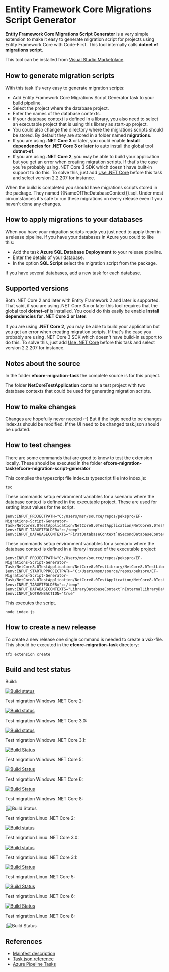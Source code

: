 # Entity Framework Core Migrations Script Generator

**Entity Framework Core Migrations Script Generator** is a very simple extension
to make it easy to generate migration script for projects using Entity Framework
Core with Code-First. This tool internally calls **dotnet ef migrations
script**.

This tool can be installed from [Visual Studio
Marketplace](https://marketplace.visualstudio.com/items?itemName=pekspro.pekspro-efcore-migration-script-generator).

## How to generate migration scripts

With this task it's very easy to generate migration scripts:

* Add Entity Framework Core Migrations Script Generator task to your build
  pipeline.
* Select the project where the database project.
* Enter the names of the database contexts.
* If your database context is defined in a library, you also need to select an
  executable project that is using this library as start-up project.
* You could also change the directory where the migrations scripts should be
  stored. By default they are stored in a folder named **migrations**.
* If you are using **.NET Core 3** or later, you could enable **Install
  dependencies for .NET Core 3 or later** to auto install the global tool
  **dotnet-ef**.
* If you are using **.NET Core 2**, you may be able to build your application
  but you get an error when creating migration scripts. If that's the case
  you're probably using .NET Core 3 SDK which doesn't have built-in support to
  do this. To solve this, just add [Use .NET
  Core](https://docs.microsoft.com/en-gb/azure/devops/pipelines/tasks/tool/dotnet-core-tool-installer?view=azure-devops)
  before this task and select version 2.2.207 for instance.

When the build is completed you should have migrations scripts stored in the
package. They named {{NameOfTheDatabaseContext}}.sql. Under most circumstances
it's safe to run these migrations on every release even if you haven't done any
changes.

## How to apply migrations to your databases

When you have your migration scripts ready you just need to apply them in a
release pipeline. If you have your databases in Azure you could to like this:

* Add the task **Azure SQL Database Deployment** to your release pipeline.
* Enter the details of your database.
* In the option **SQL Script** select the migration script from the package.

If you have several databases, add a new task for each database.

## Supported versions

Both .NET Core 2 and later with Entity Framework 2 and later is supported. That
said, if you are using .NET Core 3.x or later this tool requires that the global
tool **dotnet-ef** is installed. You could do this easily be enable **Install
dependencies for .NET Core 3 or later**.

If you are using **.NET Core 2**, you may be able to build your application but
you get an error when creating migration scripts. If that's the case you
probably are using .NET Core 3 SDK which doesn't have build-in support to do
this. To solve this, just add [Use .NET
Core](https://docs.microsoft.com/en-gb/azure/devops/pipelines/tasks/tool/dotnet-core-tool-installer?view=azure-devops)
before this task and select version 2.2.207 for instance.

## Notes about the source

In the folder **efcore-migration-task** the complete source is for this project.

The folder **NetCoreTestApplication** contains a test project with two database
contexts that could be used for generating migration scripts.

## How to make changes

Changes are hopefully never needed :-) But if the logic need to be changes
index.ts should be modified. If the UI need to be changed task.json should be
updated.

## How to test changes

There are some commands that are good to know to test the extension locally.
These should be executed in the folder
**efcore-migration-task/efcore-migration-script-generator**

This compiles the typescript file index.ts typescript file into index.js:

    tsc

These commands setup environment variables for a scenario where the database
context is defined in the executable project. These are used for setting input
values for the script.

    $env:INPUT_PROJECTPATH="C:/Users/msn/source/repos/pekspro/EF-Migrations-Script-Generator-Task/NetCore8.0TestApplication/NetCore8.0TestApplication/NetCore8.0TestApplication.csproj"
    $env:INPUT_TARGETFOLDER="c:/temp"
    $env:INPUT_DATABASECONTEXTS="FirstDatabaseContext`nSecondDatabaseContext"

These commands setup environment variables for a scenario where the database
context is defined in a library instead of the executable project:

    $env:INPUT_PROJECTPATH="C:/Users/msn/source/repos/pekspro/EF-Migrations-Script-Generator-Task/NetCore8.0TestApplication/NetCore8.0TestLibrary/NetCore8.0TestLibrary.csproj"
    $env:INPUT_STARTUPPROJECTPATH="C:/Users/msn/source/repos/pekspro/EF-Migrations-Script-Generator-Task/NetCore8.0TestApplication/NetCore8.0TestApplication/NetCore8.0TestApplication.csproj"
    $env:INPUT_TARGETFOLDER="c:/temp"
    $env:INPUT_DATABASECONTEXTS="LibraryDatabaseContext`nInternalLibraryDatabaseContext"
    $env:INPUT_NOTRANSACTION="true"

This executes the script.

    node index.js

## How to create a new release

To create a new release one single command is needed to create a vsix-file. This
should be executed in the **efcore-migration-task** directory:

    tfx extension create

## Build and test status

Build:

[![Build
status](https://dev.azure.com/pekspro/EF-Migrations-Script-Generator-Task/_apis/build/status/Build%20extension)](https://dev.azure.com/pekspro/EF-Migrations-Script-Generator-Task/_build/latest?definitionId=11)

Test migration Windows .NET Core 2:

[![Build
status](https://dev.azure.com/pekspro/EF-Migrations-Script-Generator-Task/_apis/build/status/Test%20Migration%20Task%20-%20Windows)](https://dev.azure.com/pekspro/EF-Migrations-Script-Generator-Task/_build/latest?definitionId=10)

Test migration Windows .NET Core 3.0:

[![Build
status](https://dev.azure.com/pekspro/EF-Migrations-Script-Generator-Task/_apis/build/status/Test%20Migration%20Windows%20.Net%20Core%203)](https://dev.azure.com/pekspro/EF-Migrations-Script-Generator-Task/_build/latest?definitionId=20)

Test migration Windows .NET Core 3.1:

[![Build
Status](https://dev.azure.com/pekspro/EF-Migrations-Script-Generator-Task/_apis/build/status/Test%20Migration%20Windows%20.Net%20Core%203.1?branchName=master)](https://dev.azure.com/pekspro/EF-Migrations-Script-Generator-Task/_build/latest?definitionId=22&branchName=master)

Test migration Windows .NET Core 5:

[![Build
Status](https://dev.azure.com/pekspro/EF-Migrations-Script-Generator-Task/_apis/build/status/Test%20Migration%20Windows%20.Net%20Core%205?branchName=master)](https://dev.azure.com/pekspro/EF-Migrations-Script-Generator-Task/_build/latest?definitionId=32&branchName=master)

Test migration Windows .NET Core 6:

[![Build
Status](https://dev.azure.com/pekspro/EF-Migrations-Script-Generator-Task/_apis/build/status/Test%20Migration%20Windows%20.Net%20Core%206?branchName=master)](https://dev.azure.com/pekspro/EF-Migrations-Script-Generator-Task/_build/latest?definitionId=37&branchName=master)

Test migration Windows .NET Core 8:

[![Build
Status](https://pekspro.visualstudio.com/EF-Migrations-Script-Generator-Task/_apis/build/status/Test%20Migration%20Windows%20.Net%20Core%208)

Test migration Linux .NET Core 2:

[![Build
status](https://dev.azure.com/pekspro/EF-Migrations-Script-Generator-Task/_apis/build/status/Test%20Migration%20Task%20-%20Linux)](https://dev.azure.com/pekspro/EF-Migrations-Script-Generator-Task/_build/latest?definitionId=7)

Test migration Linux .NET Core 3.0:

[![Build
status](https://dev.azure.com/pekspro/EF-Migrations-Script-Generator-Task/_apis/build/status/Test%20Migration%20Linux%20.Net%20Core%203)](https://dev.azure.com/pekspro/EF-Migrations-Script-Generator-Task/_build/latest?definitionId=21)

Test migration Linux .NET Core 3.1:

[![Build
Status](https://dev.azure.com/pekspro/EF-Migrations-Script-Generator-Task/_apis/build/status/Test%20Migration%20Linux%20.Net%20Core%203.1?branchName=master)](https://dev.azure.com/pekspro/EF-Migrations-Script-Generator-Task/_build/latest?definitionId=23&branchName=master)

Test migration Linux .NET Core 5:

[![Build
Status](https://dev.azure.com/pekspro/EF-Migrations-Script-Generator-Task/_apis/build/status/Test%20Migration%20Linux%20.Net%20Core%205?branchName=master)](https://dev.azure.com/pekspro/EF-Migrations-Script-Generator-Task/_build/latest?definitionId=31&branchName=master)

Test migration Linux .NET Core 6:

[![Build
Status](https://dev.azure.com/pekspro/EF-Migrations-Script-Generator-Task/_apis/build/status/Test%20Migration%20Linux%20.Net%20Core%206?branchName=master)](https://dev.azure.com/pekspro/EF-Migrations-Script-Generator-Task/_build/latest?definitionId=38&branchName=master)

Test migration Linux .NET Core 8:

[![Build
Status](https://pekspro.visualstudio.com/EF-Migrations-Script-Generator-Task/_apis/build/status/Test%20Migration%20Linux%20.Net%20Core%208)

## References

* [Mainfest
  description](https://docs.microsoft.com/sv-se/azure/devops/extend/develop/manifest)
* [Task.json
  reference](https://raw.githubusercontent.com/Microsoft/vsts-task-lib/master/tasks.schema.json)
* [Azure Pipeline Tasks](https://github.com/Microsoft/azure-pipelines-tasks)
